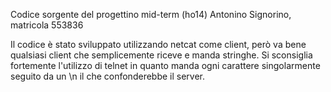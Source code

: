 Codice sorgente del progettino mid-term (ho14)
Antonino Signorino, matricola 553836

Il codice è stato sviluppato utilizzando netcat come client, però va bene qualsiasi client che semplicemente riceve e manda stringhe.
Si sconsiglia fortemente l'utilizzo di telnet in quanto manda ogni carattere singolarmente seguito da un \n il che confonderebbe il server.

